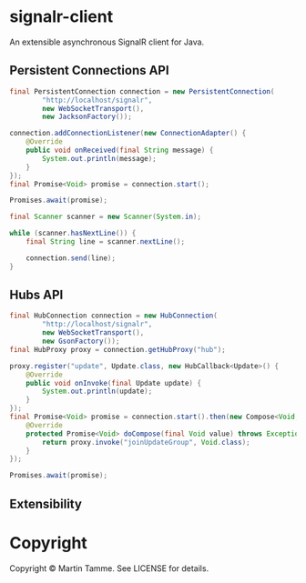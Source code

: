 # signalr-client

An extensible asynchronous SignalR client for Java.

## Persistent Connections API

```java
final PersistentConnection connection = new PersistentConnection(
        "http://localhost/signalr",
        new WebSocketTransport(),
        new JacksonFactory());

connection.addConnectionListener(new ConnectionAdapter() {
    @Override
    public void onReceived(final String message) {
        System.out.println(message);
    }
});
final Promise<Void> promise = connection.start();

Promises.await(promise);

final Scanner scanner = new Scanner(System.in);

while (scanner.hasNextLine()) {
    final String line = scanner.nextLine();

    connection.send(line);
}
```

## Hubs API

```java
final HubConnection connection = new HubConnection(
        "http://localhost/signalr",
        new WebSocketTransport(),
        new GsonFactory());
final HubProxy proxy = connection.getHubProxy("hub");

proxy.register("update", Update.class, new HubCallback<Update>() {
    @Override
    public void onInvoke(final Update update) {
        System.out.println(update);
    }
});
final Promise<Void> promise = connection.start().then(new Compose<Void, Void>() {
    @Override
    protected Promise<Void> doCompose(final Void value) throws Exception {
        return proxy.invoke("joinUpdateGroup", Void.class);
    }
});

Promises.await(promise);
```

## Extensibility

# Copyright

Copyright © Martin Tamme. See LICENSE for details.
